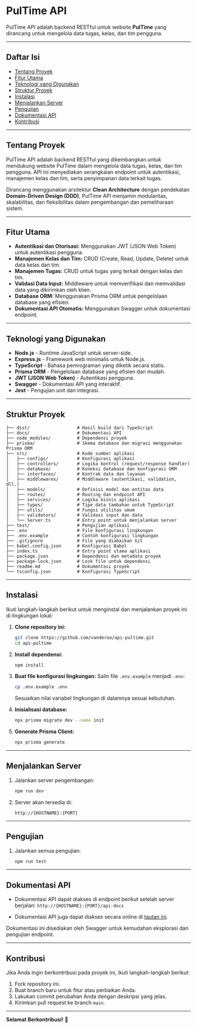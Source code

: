 # PulTime API

PulTime API adalah backend RESTful untuk website **PulTime** yang dirancang untuk mengelola data tugas, kelas, dan tim pengguna.

---

## Daftar Isi
- [Tentang Proyek](#tentang-proyek)
- [Fitur Utama](#fitur-utama)
- [Teknologi yang Digunakan](#teknologi-yang-digunakan)
- [Struktur Proyek](#struktur-proyek)
- [Instalasi](#instalasi)
- [Menjalankan Server](#menjalankan-server)
- [Pengujian](#pengujian)
- [Dokumentasi API](#dokumentasi-api)
- [Kontribusi](#kontribusi)

---

## Tentang Proyek

PulTime API adalah backend RESTful yang dikembangkan untuk mendukung website PulTime dalam mengelola data tugas, kelas, dan tim pengguna. API ini menyediakan serangkaian endpoint untuk autentikasi, manajemen kelas dan tim, serta penyimpanan data terkait tugas.

Dirancang menggunakan arsitektur **Clean Architecture** dengan pendekatan **Domain-Driven Design (DDD)**, PulTime API menjamin modularitas, skalabilitas, dan fleksibilitas dalam pengembangan dan pemeliharaan sistem.

---

## Fitur Utama
- **Autentikasi dan Otorisasi:** Menggunakan JWT (JSON Web Token) untuk autentikasi pengguna.
- **Manajemen Kelas dan Tim:** CRUD (Create, Read, Update, Delete) untuk data kelas dan tim.
- **Manajemen Tugas:** CRUD untuk tugas yang terkait dengan kelas dan tim.
- **Validasi Data Input:** Middleware untuk memverifikasi dan memvalidasi data yang dikirimkan oleh klien.
- **Database ORM:** Menggunakan Prisma ORM untuk pengelolaan database yang efisien.
- **Dokumentasi API Otomatis:** Menggunakan Swagger untuk dokumentasi endpoint.

---

## Teknologi yang Digunakan

- **Node.js** - Runtime JavaScript untuk server-side.
- **Express.js** - Framework web minimalis untuk Node.js.
- **TypeScript** - Bahasa pemrograman yang diketik secara statis.
- **Prisma ORM** - Pengelolaan database yang efisien dan mudah.
- **JWT (JSON Web Token)** - Autentikasi pengguna.
- **Swagger** - Dokumentasi API yang interaktif.
- **Jest** - Pengujian unit dan integrasi.

---

## Struktur Proyek

```
├── dist/                  # Hasil build dari TypeScript
├── docs/                  # Dokumentasi API
├── node_modules/          # Dependensi proyek
├── prisma/                # Skema database dan migrasi menggunakan Prisma ORM
├── src/                   # Kode sumber aplikasi
│   ├── configs/           # Konfigurasi aplikasi
│   ├── controllers/       # Logika kontrol (request/response handler)
│   ├── database/          # Koneksi database dan konfigurasi ORM
│   ├── interfaces/        # Kontrak data dan layanan
│   ├── middlewares/       # Middleware (autentikasi, validation, dll.)
│   ├── models/            # Definisi model dan entitas data
│   ├── routes/            # Routing dan endpoint API
│   ├── services/          # Logika bisnis aplikasi
│   ├── types/             # Tipe data tambahan untuk TypeScript
│   ├── utils/             # Fungsi utilitas umum
│   ├── validators/        # Validasi input dan data
│   └── Server.ts          # Entry point untuk menjalankan server
├── test/                  # Pengujian aplikasi
├── .env                   # File konfigurasi lingkungan
├── .env.example           # Contoh konfigurasi lingkungan
├── .gitignore             # File yang diabaikan Git
├── babel.config.json      # Konfigurasi Babel
├── index.ts               # Entry point utama aplikasi
├── package.json           # Dependensi dan metadata proyek
├── package-lock.json      # Lock file untuk dependensi
├── readme.md              # Dokumentasi proyek
└── tsconfig.json          # Konfigurasi TypeScript
```

---

## Instalasi

Ikuti langkah-langkah berikut untuk menginstal dan menjalankan proyek ini di lingkungan lokal:

1. **Clone repository ini:**
   ```bash
   git clone https://github.com/vanderoo/api-pultime.git
   cd api-pultime
   ```

2. **Install dependensi:**
   ```bash
   npm install
   ```

3. **Buat file konfigurasi lingkungan:**
   Salin file `.env.example` menjadi `.env`:
   ```bash
   cp .env.example .env
   ```
   Sesuaikan nilai variabel lingkungan di dalamnya sesuai kebutuhan.

4. **Inisialisasi database:**
   ```bash
   npx prisma migrate dev --name init
   ```

5. **Generate Prisma Client:**
   ```bash
   npx prisma generate
   ```

---

## Menjalankan Server

1. Jalankan server pengembangan:
   ```bash
   npm run dev
   ```

2. Server akan tersedia di:
   ```
   http://{HOSTNAME}:{PORT}
   ```

---

## Pengujian

1. Jalankan semua pengujian:
   ```bash
   npm run test
   ```

---

## Dokumentasi API

- Dokumentasi API dapat diakses di endpoint berikut setelah server berjalan:
  `http://{HOSTNAME}:{PORT}/api-docs`

- Dokumentasi API juga dapat diakses secara online di [tautan ini](https://pultime.api.deroo.tech/api-docs).

Dokumentasi ini disediakan oleh Swagger untuk kemudahan eksplorasi dan pengujian endpoint.

---

## Kontribusi

Jika Anda ingin berkontribusi pada proyek ini, ikuti langkah-langkah berikut:
1. Fork repository ini.
2. Buat branch baru untuk fitur atau perbaikan Anda.
3. Lakukan commit perubahan Anda dengan deskripsi yang jelas.
4. Kirimkan pull request ke branch `main`.

---

**Selamat Berkontribusi!** 🚀

